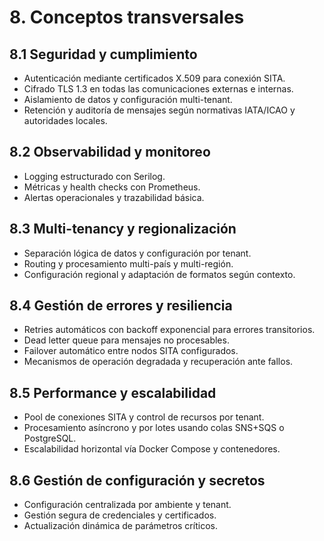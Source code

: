 
# 8. Conceptos transversales

## 8.1 Seguridad y cumplimiento

- Autenticación mediante certificados X.509 para conexión SITA.
- Cifrado TLS 1.3 en todas las comunicaciones externas e internas.
- Aislamiento de datos y configuración multi-tenant.
- Retención y auditoría de mensajes según normativas IATA/ICAO y autoridades locales.

## 8.2 Observabilidad y monitoreo

- Logging estructurado con Serilog.
- Métricas y health checks con Prometheus.
- Alertas operacionales y trazabilidad básica.

## 8.3 Multi-tenancy y regionalización

- Separación lógica de datos y configuración por tenant.
- Routing y procesamiento multi-país y multi-región.
- Configuración regional y adaptación de formatos según contexto.

## 8.4 Gestión de errores y resiliencia

- Retries automáticos con backoff exponencial para errores transitorios.
- Dead letter queue para mensajes no procesables.
- Failover automático entre nodos SITA configurados.
- Mecanismos de operación degradada y recuperación ante fallos.

## 8.5 Performance y escalabilidad

- Pool de conexiones SITA y control de recursos por tenant.
- Procesamiento asíncrono y por lotes usando colas SNS+SQS o PostgreSQL.
- Escalabilidad horizontal vía Docker Compose y contenedores.

## 8.6 Gestión de configuración y secretos

- Configuración centralizada por ambiente y tenant.
- Gestión segura de credenciales y certificados.
- Actualización dinámica de parámetros críticos.
